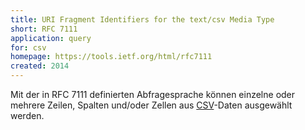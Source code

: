 ```yaml
---
title: URI Fragment Identifiers for the text/csv Media Type
short: RFC 7111
application: query
for: csv
homepage: https://tools.ietf.org/html/rfc7111
created: 2014
---
```


Mit der in RFC 7111 definierten Abfragesprache können einzelne oder mehrere Zeilen, Spalten und/oder Zellen aus [CSV](../csv)-Daten ausgewählt werden.
